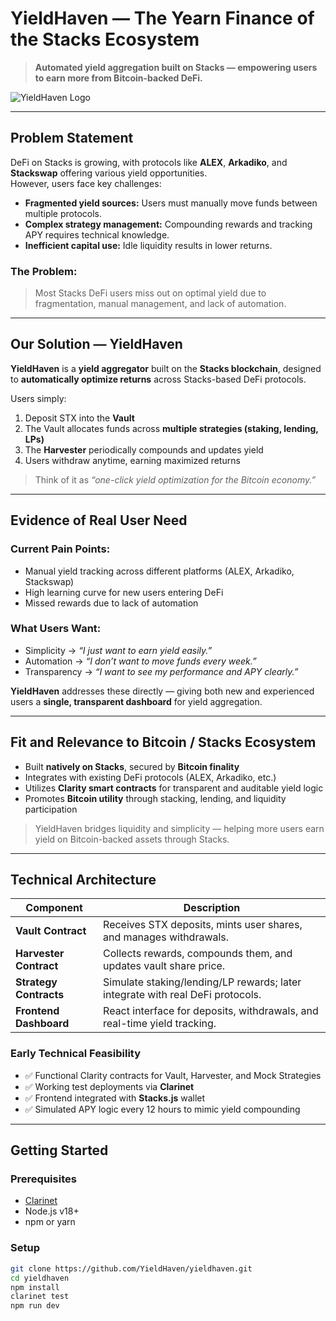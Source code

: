 #  YieldHaven — The Yearn Finance of the Stacks Ecosystem

> **Automated yield aggregation built on Stacks — empowering users to earn more from Bitcoin-backed DeFi.**

![YieldHaven Logo](./assets/logo.png)

---

##  Problem Statement

DeFi on Stacks is growing, with protocols like **ALEX**, **Arkadiko**, and **Stackswap** offering various yield opportunities.  
However, users face key challenges:

- **Fragmented yield sources:** Users must manually move funds between multiple protocols.  
- **Complex strategy management:** Compounding rewards and tracking APY requires technical knowledge.  
- **Inefficient capital use:** Idle liquidity results in lower returns.  

###  The Problem:
> Most Stacks DeFi users miss out on optimal yield due to fragmentation, manual management, and lack of automation.

---

##  Our Solution — YieldHaven

**YieldHaven** is a **yield aggregator** built on the **Stacks blockchain**, designed to **automatically optimize returns** across Stacks-based DeFi protocols.

Users simply:
1. Deposit STX into the **Vault**  
2. The Vault allocates funds across **multiple strategies (staking, lending, LPs)**  
3. The **Harvester** periodically compounds and updates yield  
4. Users withdraw anytime, earning maximized returns  

> Think of it as *“one-click yield optimization for the Bitcoin economy.”*

---

##  Evidence of Real User Need

### Current Pain Points:
- Manual yield tracking across different platforms (ALEX, Arkadiko, Stackswap)  
- High learning curve for new users entering DeFi  
- Missed rewards due to lack of automation  

###  What Users Want:
- Simplicity → *“I just want to earn yield easily.”*  
- Automation → *“I don’t want to move funds every week.”*  
- Transparency → *“I want to see my performance and APY clearly.”*  

**YieldHaven** addresses these directly — giving both new and experienced users a **single, transparent dashboard** for yield aggregation.

---

## Fit and Relevance to Bitcoin / Stacks Ecosystem

- Built **natively on Stacks**, secured by **Bitcoin finality**  
- Integrates with existing DeFi protocols (ALEX, Arkadiko, etc.)  
- Utilizes **Clarity smart contracts** for transparent and auditable yield logic  
- Promotes **Bitcoin utility** through stacking, lending, and liquidity participation  

> YieldHaven bridges liquidity and simplicity — helping more users earn yield on Bitcoin-backed assets through Stacks.

---

##  Technical Architecture

| Component | Description |
|------------|--------------|
| **Vault Contract** | Receives STX deposits, mints user shares, and manages withdrawals. |
| **Harvester Contract** | Collects rewards, compounds them, and updates vault share price. |
| **Strategy Contracts** | Simulate staking/lending/LP rewards; later integrate with real DeFi protocols. |
| **Frontend Dashboard** | React interface for deposits, withdrawals, and real-time yield tracking. |

###  Early Technical Feasibility
- ✅ Functional Clarity contracts for Vault, Harvester, and Mock Strategies  
- ✅ Working test deployments via **Clarinet**  
- ✅ Frontend integrated with **Stacks.js** wallet  
- ✅ Simulated APY logic every 12 hours to mimic yield compounding  

---

##  Getting Started

### Prerequisites
- [Clarinet](https://github.com/hirosystems/clarinet)
- Node.js v18+
- npm or yarn

### Setup

```bash
git clone https://github.com/YieldHaven/yieldhaven.git
cd yieldhaven
npm install
clarinet test
npm run dev

